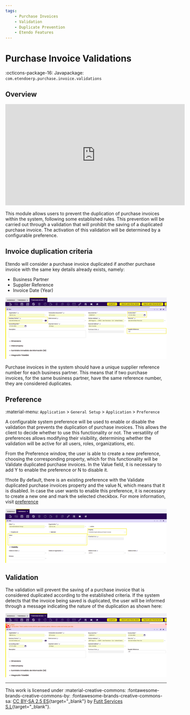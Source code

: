 ```yaml
---
tags:
    - Purchase Invoices
    - Validation
    - Duplicate Prevention
    - Etendo Features
---
```


# Purchase Invoice Validations
:octicons-package-16: Javapackage: `com.etendoerp.purchase.invoice.validations` 

## Overview
<iframe width="560" height="315" src="https://www.youtube.com/embed/V80-YymMjFg?si=lYvSX9UxojxZVzTG" title="YouTube video player" frameborder="0" allow="accelerometer; autoplay; clipboard-write; encrypted-media; gyroscope; picture-in-picture; web-share" referrerpolicy="strict-origin-when-cross-origin" allowfullscreen></iframe>

This module allows users to prevent the duplication of purchase invoices within the system, following some established rules. This prevention will be carried out through a validation that will prohibit the saving of a duplicated purchase invoice. The activation of this validation will be determined by a configurable preference.

## Invoice duplication criteria

Etendo will consider a purchase invoice duplicated if another purchase invoice with the same key details already exists, namely:

- Business Partner
- Supplier Reference
- Invoice Date (Year)

![](../../../../../assets/user-guide/etendo-classic/optional-features/bundles/procurement-extensions/purchaseinvoicevalidation1.png)

Purchase invoices in the system should have a unique supplier reference number for each business partner. This means that if two purchase invoices, for the same business partner, have the same reference number, they are considered duplicates.

## Preference

:material-menu: `Application` > `General Setup` > `Application` > `Preference`

A configurable system preference will be used to enable or disable the validation that prevents the duplication of purchase invoices. This allows the client to decide whether to use this functionality or not. The versatility of preferences allows modifying their visibility, determining whether the validation will be active for all users, roles, organizations, etc.

From the Preference window, the user is able to create a new preference, choosing the corresponding property, which for this functionality will be Validate duplicated purchase invoices. In the Value field, it is necessary to add Y to enable the preference or N to disable it.

!!!note
    By default, there is an existing preference with the Validate duplicated purchase invoices property and the value N, which means that it is disabled. In case the user wants to enable this preference, it is necessary to create a new one and mark the selected checkbox. For more information, visit [preference](../../../../../user-guide/etendo-classic/basic-features/general-setup/application/preference.md)

![](../../../../../assets/user-guide/etendo-classic/optional-features/bundles/procurement-extensions/purchaseinvoicevalidation2.png)

## Validation

The validation will prevent the saving of a purchase invoice that is considered duplicated according to the established criteria. If the system detects that the invoice being saved is duplicated, the user will be informed through a message indicating the nature of the duplication as shown here:

![](../../../../../assets/user-guide/etendo-classic/optional-features/bundles/procurement-extensions/purchaseinvoicevalidation3.png)

---
This work is licensed under :material-creative-commons: :fontawesome-brands-creative-commons-by: :fontawesome-brands-creative-commons-sa: [ CC BY-SA 2.5 ES](https://creativecommons.org/licenses/by-sa/2.5/es/){target="_blank"} by [Futit Services S.L](https://etendo.software){target="_blank"}.